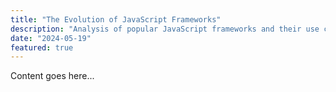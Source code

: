 ```yaml
---
title: "The Evolution of JavaScript Frameworks"
description: "Analysis of popular JavaScript frameworks and their use cases."
date: "2024-05-19"
featured: true
---
```


Content goes here...
